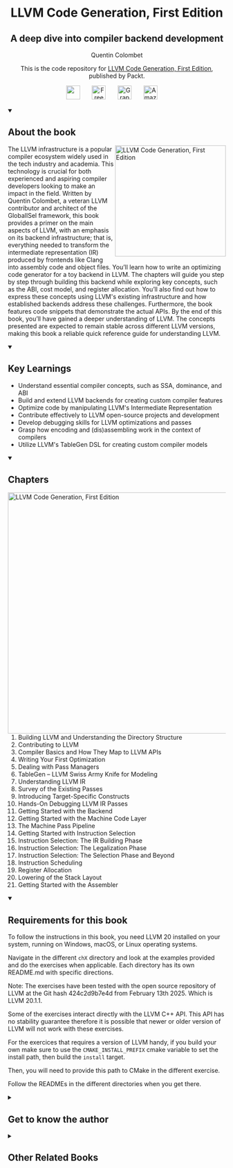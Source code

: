 <h1 align="center">LLVM Code Generation, First Edition</h1>

<h2 align="center">A deep dive into compiler backend development</h2>

<p align="center">Quentin Colombet</p>

<p align="center">This is the code repository for <a href ="https://www.packtpub.com/en-us/product/how-to-build-an-llvm-backend-first-edition/9781837637782"> LLVM Code Generation, First Edition</a>, published by Packt.</p>


<p align="center">
   <a href="https://discord.gg/uCFXnmbv" alt="Discord" title="Learn more on the Discord server"><img width="32px" src="https://cliply.co/wp-content/uploads/2021/08/372108630_DISCORD_LOGO_400.gif"/></a>
  &#8287;&#8287;&#8287;&#8287;&#8287;
  <a href="https://packt.link/free-ebook/9781837637782"><img width="32px" alt="Free PDF" title="Free PDF" src="https://cdn-icons-png.flaticon.com/512/4726/4726010.png"/></a>
 &#8287;&#8287;&#8287;&#8287;&#8287;
  <a href="https://packt.link/gbp/9781837637782"><img width="32px" alt="Graphic Bundle" title="Graphic Bundle" src="https://cdn-icons-png.flaticon.com/512/2659/2659360.png"/></a>
  &#8287;&#8287;&#8287;&#8287;&#8287;
   <a href="https://www.amazon.com/LLVM-Code-Generation-Compiler-Development/dp/1837637784"><img width="32px" alt="Amazon" title="Get your copy" src="https://cdn-icons-png.flaticon.com/512/15466/15466027.png"/></a>
  &#8287;&#8287;&#8287;&#8287;&#8287;
</p>
<details open> 
  <summary><h2>About the book</summary>
<a href="https://www.packtpub.com/en-us/product/how-to-build-an-llvm-backend-first-edition/9781837637782">
<img src="https://m.media-amazon.com/images/I/71ROfFEJGOL._SL1500_.jpg" alt="LLVM Code Generation, First Edition" height="256px" align="right">
</a>

The LLVM infrastructure is a popular compiler ecosystem widely used in the tech industry and academia. This technology is crucial for both experienced and aspiring compiler developers looking to make an impact in the field. Written by Quentin Colombet, a veteran LLVM contributor and architect of the GlobalISel framework, this book provides a primer on the main aspects of LLVM, with an emphasis on its backend infrastructure; that is, everything needed to transform the intermediate representation (IR) produced by frontends like Clang into assembly code and object files.
You’ll learn how to write an optimizing code generator for a toy backend in LLVM. The chapters will guide you step by step through building this backend while exploring key concepts, such as the ABI, cost model, and register allocation. You’ll also find out how to express these concepts using LLVM's existing infrastructure and how established backends address these challenges. Furthermore, the book features code snippets that demonstrate the actual APIs.
By the end of this book, you’ll have gained a deeper understanding of LLVM. The concepts presented are expected to remain stable across different LLVM versions, making this book a reliable quick reference guide for understanding LLVM.</details>
<details open> 
  <summary><h2>Key Learnings</summary>
<ul>

<li>Understand essential compiler concepts, such as SSA, dominance, and ABI</li>

<li>Build and extend LLVM backends for creating custom compiler features</li>

<li>Optimize code by manipulating LLVM's Intermediate Representation</li>

<li>Contribute effectively to LLVM open-source projects and development</li>

<li>Develop debugging skills for LLVM optimizations and passes</li>

<li>Grasp how encoding and (dis)assembling work in the context of compilers</li>

<li>Utilize LLVM's TableGen DSL for creating custom compiler models</li>

</ul>

  </details>

<details open> 
  <summary><h2>Chapters</summary>
     <img src="https://cliply.co/wp-content/uploads/2020/02/372002150_DOCUMENTS_400px.gif" alt="LLVM Code Generation, First Edition" height="556px" align="right">
<ol>

  <li>Building LLVM and Understanding the Directory Structure</li>

  <li>Contributing to LLVM</li>

  <li>Compiler Basics and How They Map to LLVM APIs</li>

  <li>Writing Your First Optimization</li>

  <li>Dealing with Pass Managers</li>

  <li>TableGen – LLVM Swiss Army Knife for Modeling</li>

  <li>Understanding LLVM IR</li>

  <li>Survey of the Existing Passes</li>

  <li>Introducing Target-Specific Constructs</li>

  <li>Hands-On Debugging LLVM IR Passes</li>

  <li>Getting Started with the Backend</li>

  <li>Getting Started with the Machine Code Layer</li>

  <li>The Machine Pass Pipeline</li>

  <li>Getting Started with Instruction Selection</li>

  <li>Instruction Selection: The IR Building Phase</li>

  <li>Instruction Selection: The Legalization Phase</li>

  <li>Instruction Selection: The Selection Phase and Beyond</li>

  <li>Instruction Scheduling</li>

  <li>Register Allocation</li>

  <li>Lowering of the Stack Layout</li>

  <li>Getting Started with the Assembler</li>

</ol>

</details>


<details open> 
  <summary><h2>Requirements for this book</summary>
To follow the instructions in this book, you need LLVM 20 installed on your system, running on Windows, macOS, or Linux operating systems.

Navigate in the different `chX` directory and look at the examples provided and do the exercises when applicable.
Each directory has its own README.md with specific directions.

Note:
The exercises have been tested with the open source repository of LLVM at the Git hash 424c2d9b7e4d from February 13th 2025. Which is LLVM 20.1.1.

Some of the exercises interact directly with the LLVM C++ API. This API has no stability guarantee therefore it is possible that newer or older version of LLVM will not work with these exercises.

For the exercices that requires a version of LLVM handy, if you build your own make sure to use the `CMAKE_INSTALL_PREFIX` cmake variable to set the install path, then build the `install` target.

Then, you will need to provide this path to CMake in the different exercise.

Follow the READMEs in the different directories when you get there.
  </details>

<details> 
  <summary><h2>Get to know the author</h2></summary>

_Quentin Colombet_ is a veteran LLVM contributor specializing in compiler backends. He is the architect of the new instruction selection framework (GlobalISel) and code owner of the LLVM register allocators. With over two decades of experience, he has worked on compiler backends for a variety of architectures, including GPU, CPU, microcontrollers, DSP, and ASICs. Quentin joined Apple in 2012 and has contributed to x86, Aarch64, and Apple GPU backends. He is passionate about helping newcomers onboard the LLVM infrastructure, having mentored interns and new hires over the years.
</details>

<details> 
  <summary><h2>Other Related Books</h2></summary>
<ul>

  <li><a href="https://www.packtpub.com/en-us/product/learn-llvm-17-second-edition/9781837631346">Learn LLVM 17, Second Edition</a></li>

  <li><a href="https://www.packtpub.com/en-us/product/llvm-techniques-tips-and-best-practices-clang-and-middle-end-libraries-first-edition/9781838824952">LLVM Techniques, Tips, and Best Practices Clang and Middle-End Libraries, First Edition</a></li>

  <li><a href="https://www.packtpub.com/en-us/product/build-your-own-programming-language-second-edition/9781804618028">Build Your Own Programming Language, Second Edition</a></li>

  <li><a href="https://www.packtpub.com/en-us/product/c-memory-management-first-edition/9781805129806">C++ Memory Management, First Edition</a></li>
 
</ul>

</details>
